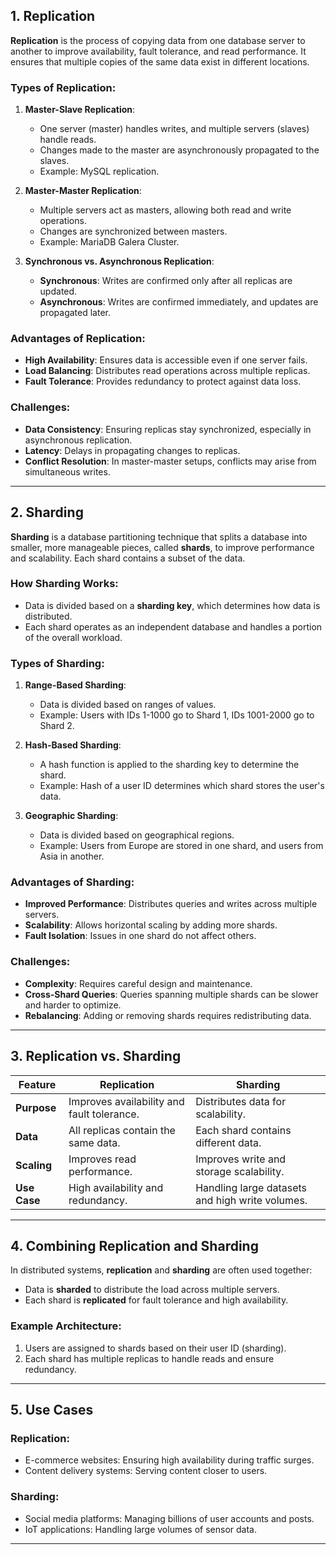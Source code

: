 ## 1. Replication

**Replication** is the process of copying data from one database server to another to improve availability, fault tolerance, and read performance. It ensures that multiple copies of the same data exist in different locations.

### Types of Replication:
1. **Master-Slave Replication**:
   - One server (master) handles writes, and multiple servers (slaves) handle reads.
   - Changes made to the master are asynchronously propagated to the slaves.
   - Example: MySQL replication.

2. **Master-Master Replication**:
   - Multiple servers act as masters, allowing both read and write operations.
   - Changes are synchronized between masters.
   - Example: MariaDB Galera Cluster.

3. **Synchronous vs. Asynchronous Replication**:
   - **Synchronous**: Writes are confirmed only after all replicas are updated.
   - **Asynchronous**: Writes are confirmed immediately, and updates are propagated later.

### Advantages of Replication:
- **High Availability**: Ensures data is accessible even if one server fails.
- **Load Balancing**: Distributes read operations across multiple replicas.
- **Fault Tolerance**: Provides redundancy to protect against data loss.

### Challenges:
- **Data Consistency**: Ensuring replicas stay synchronized, especially in asynchronous replication.
- **Latency**: Delays in propagating changes to replicas.
- **Conflict Resolution**: In master-master setups, conflicts may arise from simultaneous writes.

---

## 2. Sharding

**Sharding** is a database partitioning technique that splits a database into smaller, more manageable pieces, called **shards**, to improve performance and scalability. Each shard contains a subset of the data.

### How Sharding Works:
- Data is divided based on a **sharding key**, which determines how data is distributed.
- Each shard operates as an independent database and handles a portion of the overall workload.

### Types of Sharding:
1. **Range-Based Sharding**:
   - Data is divided based on ranges of values.
   - Example: Users with IDs 1-1000 go to Shard 1, IDs 1001-2000 go to Shard 2.

2. **Hash-Based Sharding**:
   - A hash function is applied to the sharding key to determine the shard.
   - Example: Hash of a user ID determines which shard stores the user's data.

3. **Geographic Sharding**:
   - Data is divided based on geographical regions.
   - Example: Users from Europe are stored in one shard, and users from Asia in another.

### Advantages of Sharding:
- **Improved Performance**: Distributes queries and writes across multiple servers.
- **Scalability**: Allows horizontal scaling by adding more shards.
- **Fault Isolation**: Issues in one shard do not affect others.

### Challenges:
- **Complexity**: Requires careful design and maintenance.
- **Cross-Shard Queries**: Queries spanning multiple shards can be slower and harder to optimize.
- **Rebalancing**: Adding or removing shards requires redistributing data.

---

## 3. Replication vs. Sharding

| Feature                | Replication                           | Sharding                           |
|------------------------|---------------------------------------|------------------------------------|
| **Purpose**            | Improves availability and fault tolerance. | Distributes data for scalability. |
| **Data**               | All replicas contain the same data.  | Each shard contains different data.|
| **Scaling**            | Improves read performance.           | Improves write and storage scalability. |
| **Use Case**           | High availability and redundancy.    | Handling large datasets and high write volumes. |

---

## 4. Combining Replication and Sharding

In distributed systems, **replication** and **sharding** are often used together:
- Data is **sharded** to distribute the load across multiple servers.
- Each shard is **replicated** for fault tolerance and high availability.

### Example Architecture:
1. Users are assigned to shards based on their user ID (sharding).
2. Each shard has multiple replicas to handle reads and ensure redundancy.

---

## 5. Use Cases

### Replication:
- E-commerce websites: Ensuring high availability during traffic surges.
- Content delivery systems: Serving content closer to users.

### Sharding:
- Social media platforms: Managing billions of user accounts and posts.
- IoT applications: Handling large volumes of sensor data.

---


